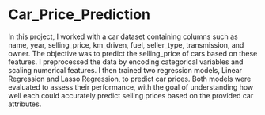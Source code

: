 # Car_Price_Prediction

In this project, I worked with a car dataset containing columns such as name, year, selling_price, km_driven, fuel, seller_type, transmission, and owner. The objective was to predict the selling_price of cars based on these features. I preprocessed the data by encoding categorical variables and scaling numerical features. I then trained two regression models, Linear Regression and Lasso Regression, to predict car prices. Both models were evaluated to assess their performance, with the goal of understanding how well each could accurately predict selling prices based on the provided car attributes.
